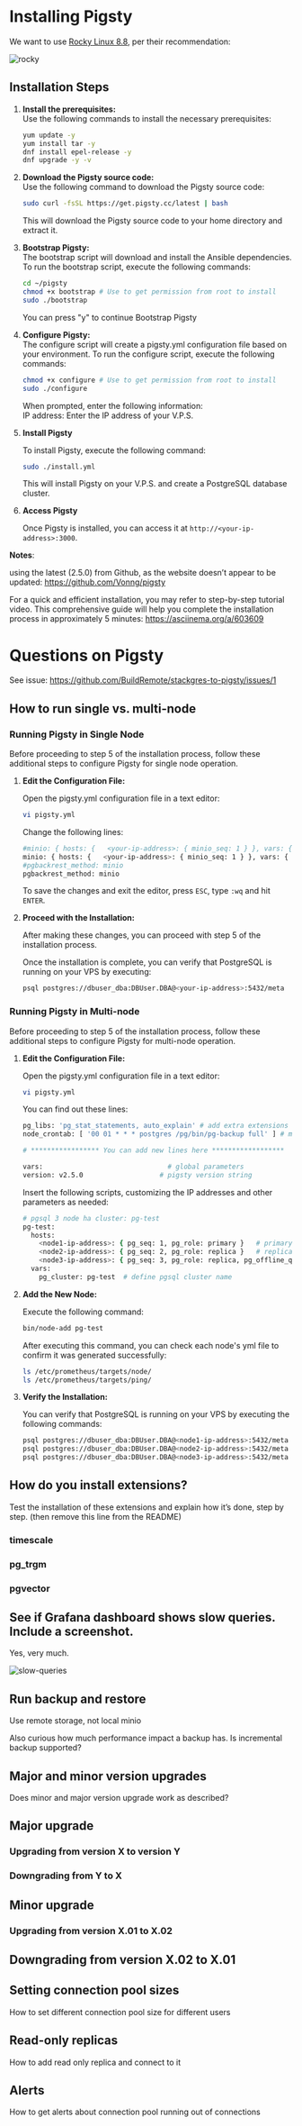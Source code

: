 # Installing Pigsty

We want to use [Rocky Linux 8.8](https://wiki.rockylinux.org/rocky/version/), per their recommendation:

![rocky](./docs/images/rocky.png)

## Installation Steps 

1. **Install the prerequisites:**  
    Use the following commands to install the necessary prerequisites:
    ```bash
    yum update -y
    yum install tar -y
    dnf install epel-release -y
    dnf upgrade -y -v
    ```
2. **Download the Pigsty source code:**  
    Use the following command to download the Pigsty source code:
    ```bash
    sudo curl -fsSL https://get.pigsty.cc/latest | bash
    ```
    This will download the Pigsty source code to your home directory and extract it.

3. **Bootstrap Pigsty:**  
    The bootstrap script will download and install the Ansible dependencies. To run the bootstrap script, execute the following commands:
    ```bash
    cd ~/pigsty
    chmod +x bootstrap # Use to get permission from root to install
    sudo ./bootstrap
    ```
    You can press "y" to continue Bootstrap Pigsty

4. **Configure Pigsty:**  
    The configure script will create a pigsty.yml configuration file based on your environment. To run the configure script, execute the following commands:
    ```bash
    chmod +x configure # Use to get permission from root to install
    sudo ./configure
    ```
    When prompted, enter the following information:  
    IP address: Enter the IP address of your V.P.S.  

5. **Install Pigsty**

    To install Pigsty, execute the following command:
    ```bash
    sudo ./install.yml
    ```
    This will install Pigsty on your V.P.S. and create a PostgreSQL database cluster.

6. **Access Pigsty**

    Once Pigsty is installed, you can access it at ```http://<your-ip-address>:3000```.

**Notes**:

using the latest (2.5.0) from Github, as the website doesn’t appear to be updated: https://github.com/Vonng/pigsty

For a quick and efficient installation, you may refer to step-by-step tutorial video. This comprehensive guide will help you complete the installation process in approximately 5 minutes: https://asciinema.org/a/603609


# Questions on Pigsty

See issue: https://github.com/BuildRemote/stackgres-to-pigsty/issues/1

## How to run single vs. multi-node
### Running Pigsty in Single Node

Before proceeding to step 5 of the installation process, follow these additional steps to configure Pigsty for single node operation.

1. **Edit the Configuration File:**

    Open the pigsty.yml configuration file in a text editor:
    ```bash
    vi pigsty.yml
    ```
    Change the following lines:
    ```bash
    #minio: { hosts: {   <your-ip-address>: { minio_seq: 1 } }, vars: { minio_cluster: minio } }
    minio: { hosts: {   <your-ip-address>: { minio_seq: 1 } }, vars: { minio_cluster: minio } }
    #pgbackrest_method: minio
    pgbackrest_method: minio
    ```
    To save the changes and exit the editor, press `ESC`, type `:wq` and hit `ENTER`.
2. **Proceed with the Installation:**

    After making these changes, you can proceed with step 5 of the installation process.

    Once the installation is complete, you can verify that PostgreSQL is running on your VPS by executing:
    ```bash
    psql postgres://dbuser_dba:DBUser.DBA@<your-ip-address>:5432/meta
    ```
### Running Pigsty in Multi-node

Before proceeding to step 5 of the installation process, follow these additional steps to configure Pigsty for multi-node operation.

1. **Edit the Configuration File:**

    Open the pigsty.yml configuration file in a text editor:
    ```bash
    vi pigsty.yml
    ```
    You can find out these lines:
    ```bash
    pg_libs: 'pg_stat_statements, auto_explain' # add extra extensions to shared_preload_libraries
    node_crontab: [ '00 01 * * * postgres /pg/bin/pg-backup full' ] # make a full backup every 1am

    # ***************** You can add new lines here ******************

    vars:                               # global parameters
    version: v2.5.0                   # pigsty version string
    ```
    Insert the following scripts, customizing the IP addresses and other parameters as needed:
    ```bash
    # pgsql 3 node ha cluster: pg-test
    pg-test:      
      hosts:
        <node1-ip-address>: { pg_seq: 1, pg_role: primary }   # primary instance, leader of cluster            
        <node2-ip-address>: { pg_seq: 2, pg_role: replica }   # replica instance, follower of leader
        <node3-ip-address>: { pg_seq: 3, pg_role: replica, pg_offline_query: true } # replica with offline access
      vars:
        pg_cluster: pg-test  # define pgsql cluster name
    ```
2. **Add the New Node:**

    Execute the following command:
    ```bash
    bin/node-add pg-test
    ```
    After executing this command, you can check each node's yml file to confirm it was generated successfully:
    ```bash
    ls /etc/prometheus/targets/node/
    ls /etc/prometheus/targets/ping/
    ```
3. **Verify the Installation:**

    You can verify that PostgreSQL is running on your VPS by executing the following commands:
    ```bash
    psql postgres://dbuser_dba:DBUser.DBA@<node1-ip-address>:5432/meta
    psql postgres://dbuser_dba:DBUser.DBA@<node2-ip-address>:5432/meta
    psql postgres://dbuser_dba:DBUser.DBA@<node3-ip-address>:5432/meta
    ```
## How do you install extensions?

Test the installation of these extensions and explain how it’s done, step by step. (then remove this line from the README)

### timescale

### pg_trgm

### pgvector

## See if Grafana dashboard shows slow queries. Include a screenshot.

Yes, very much.

![slow-queries](./docs/images/slow-queries.png)

## Run backup and restore

Use remote storage, not local minio

Also curious how much performance impact a backup has. Is incremental backup supported?

## Major and minor version upgrades

Does minor and major version upgrade work as described?

## Major upgrade

### Upgrading from version X to version Y

### Downgrading from Y to X

## Minor upgrade

### Upgrading from version X.01 to X.02

## Downgrading from version X.02 to X.01

## Setting connection pool sizes

How to set different connection pool size for different users

## Read-only replicas

How to add read only replica and connect to it

## Alerts

How to get alerts about connection pool running out of connections
